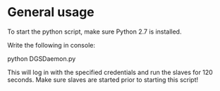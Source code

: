 # General usage

To start the python script, make sure Python 2.7 is installed.

Write the following in console:

python DGSDaemon.py

This will log in with the specified credentials and run the slaves for 120 seconds. Make sure slaves are started prior to starting this script!
